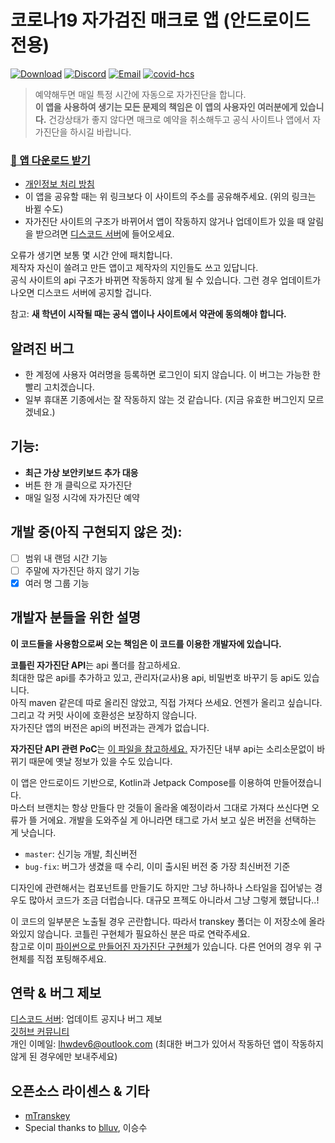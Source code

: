 # 코로나19 자가검진 매크로 앱 (안드로이드 전용)
[![Download](https://img.shields.io/github/downloads/lhwdev/covid-selftest-macro/latest/total?label=%EB%8B%A4%EC%9A%B4%EB%A1%9C%EB%93%9C%20%EB%B0%9B%EA%B8%B0&style=for-the-badge)](https://github.com/lhwdev/covid-selftest-macro/releases/latest/download/app-release.apk)
[![Discord](https://img.shields.io/discord/868429217740783637?label=%EA%B3%B5%EC%8B%9D%20%EB%94%94%EC%BD%94%EB%B0%A9&style=for-the-badge&color=5865F2)](https://discord.gg/a2hNMF39AC)
[![Email](https://img.shields.io/badge/%EC%9D%B4%EB%A9%94%EC%9D%BC-%EA%B0%9C%EC%9D%B8-orange?style=for-the-badge)](mailto:lhwdev6@outlook.com)
[![covid-hcs](https://img.shields.io/badge/organization-covid--hcs-2962ff?style=for-the-badge)](https://github.com/covid-hcs)

> 예약해두면 매일 특정 시간에 자동으로 자가진단을 합니다.  
  **이 앱을 사용하여 생기는 모든 문제의 책임은 이 앱의 사용자인 여러분에게 있습니다.**
  건강상태가 좋지 않다면 매크로 예약을 취소해두고 공식 사이트나 앱에서 자가진단을 하시길 바랍니다.

### [**📎 앱 다운로드 받기**](https://github.com/lhwdev/covid-selftest-macro/releases/latest/download/app-release.apk)  
- [개인정보 처리 방침](PRIVACY_POLICY.md)
- 이 앱을 공유할 때는 위 링크보다 이 사이트의 주소를 공유해주세요. (위의 링크는 바뀔 수도)  
- 자가진단 사이트의 구조가 바뀌어서 앱이 작동하지 않거나 업데이트가 있을 때 알림을 받으려면 [디스코드 서버](https://discord.gg/a2hNMF39AC)에 들어오세요.  

오류가 생기면 보통 몇 시간 안에 패치합니다.  
제작자 자신이 쓸려고 만든 앱이고 제작자의 지인들도 쓰고 있답니다.  
공식 사이트의 api 구조가 바뀌면 작동하지 않게 될 수 있습니다.
그런 경우 업데이트가 나오면 디스코드 서버에 공지할 겁니다.

참고: **새 학년이 시작될 때는 공식 앱이나 사이트에서 약관에 동의해야 합니다.**  
## 알려진 버그
- 한 계정에 사용자 여러명을 등록하면 로그인이 되지 않습니다. 이 버그는 가능한 한
  빨리 고치겠습니다.
- 일부 휴대폰 기종에서는 잘 작동하지 않는 것 같습니다. (지금 유효한 버그인지 모르겠네요.)


## 기능:
- **최근 가상 보안키보드 추가 대응**
- 버튼 한 개 클릭으로 자가진단
- 매일 일정 시각에 자가진단 예약


## 개발 중(아직 구현되지 않은 것):
- [ ] 범위 내 랜덤 시간 기능
- [ ] 주말에 자가진단 하지 않기 기능
- [x] 여러 명 그룹 기능

## 개발자 분들을 위한 설명

**이 코드들을 사용함으로써 오는 책임은 이 코드를 이용한 개발자에 있습니다.**

**코틀린 자가진단 API**는 api 폴더를 참고하세요.  
최대한 많은 api를 추가하고 있고, 관리자(교사)용 api, 비밀번호 바꾸기 등 api도 있습니다.  
아직 maven 같은데 따로 올리진 않았고, 직접 가져다 쓰세요. 언젠가 올리고 싶습니다. 그리고 각 커밋 사이에 호환성은 보장하지 않습니다.  
자가진단 앱의 버전은 api의 버전과는 관계가 없습니다.

**자가진단 API 관련 PoC**는 [이 파일을 참고하세요.](PoC.md)
자가진단 내부 api는 소리소문없이 바뀌기 때문에 옛날 정보가 있을 수도 있습니다.

이 앱은 안드로이드 기반으로, Kotlin과 Jetpack Compose를 이용하여 만들어졌습니다.  
마스터 브랜치는 항상 만들다 만 것들이 올라올 예정이라서 그대로 가져다 쓰신다면 오류가 뜰 거에요. 개발을 도와주실 게 아니라면 태그로 가서 보고 싶은 버전을 선택하는 게 낫습니다.

- `master`: 신기능 개발, 최신버전
- `bug-fix`: 버그가 생겼을 때 수리, 이미 출시된 버전 중 가장 최신버전 기준

디자인에 관련해서는 컴포넌트를 만들기도 하지만 그냥 하나하나 스타일을 집어넣는 경우도 많아서 코드가 조금 더럽습니다. 대규모 프젝도 아니라서 그냥 그렇게 했답니다..!

이 코드의 일부분은 노출될 경우 곤란합니다. 따라서 transkey 폴더는 이 저장소에 올라와있지
않습니다. 코틀린 구현체가 필요하신 분은 따로 연락주세요.  
참고로 이미 [파이썬으로 만들어진 자가진단 구현체](https://github.com/331leo/hcskr_python)가 있습니다.
다른 언어의 경우 위 구현체를 직접 포팅해주세요.

## 연락 & 버그 제보
[디스코드 서버](https://discord.gg/a2hNMF39AC): 업데이트 공지나 버그 제보  
[깃허브 커뮤니티](https://github.com/lhwdev/covid-selftest-macro/discussions)  
개인 이메일: lhwdev6@outlook.com (최대한 버그가 있어서 작동하던 앱이 작동하지 않게 된 경우에만 보내주세요)  

## 오픈소스 라이센스 & 기타
- [mTranskey](https://github.com/Nua07/mTransKey)
- Special thanks to [blluv](https://github.com/blluv), 이승수

